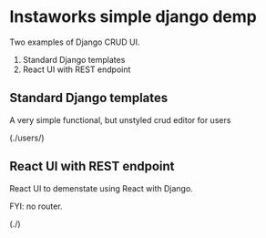 # Instaworks simple django demp

Two examples of Django CRUD UI.

1. Standard Django templates
2. React UI with REST endpoint


## Standard Django templates

A very simple functional, but unstyled crud editor for users

(./users/)

## React UI with REST endpoint

React UI to demenstate using React with Django.

FYI: no router.

(./)